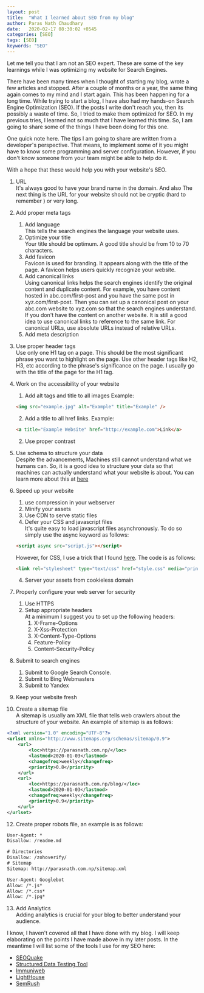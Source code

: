 ```yaml
---
layout: post
title:  "What I learned about SEO from my blog"
author: Paras Nath Chaudhary
date:   2020-02-17 08:30:02 +0545
categories: [SEO]
tags: [SEO]
keywords: "SEO"
---
```

Let me tell you that I am not an SEO expert. These are some of the key learnings 
while I was optimizing my website for Search Engines.
<!--more-->
There have been many times when I thought of starting my blog, wrote a few 
articles and stopped. After a couple of months or a year, the same thing again 
comes to my mind and I start again. This has been happening for a long time. 
While trying to start a blog, I have also had my hands-on Search Engine 
Optimization (SEO). If the posts I write don't reach you, then its possibly a 
waste of time. So, I tried to make them optimized for SEO. In my previous tries, 
I learned not so much that I have learned this time. So, I am going to share 
some of the things I have been doing for this one. 

One quick note here. The tips I am going to share are written from a developer's perspective. That means, to implement some of it you might have to know some 
programming and server configuration. However, if you don't know someone from 
your team might be able to help do it. 

With a hope that these would help you with your website's SEO.

1. URL  
It's always good to have your brand name in the domain. And also 
The next thing is the URL for your website should not be cryptic (hard to 
remember ) or very long. 
3. Add proper meta tags
    1. Add language   
    This tells the search engines the language your website uses.
    2. Optimize your title  
    Your title should be optimum. A good title should be from 10 to 70 
    characters.
    2. Add favicon  
    Favicon is used for branding. It appears along with the title of the page. 
    A favicon helps users quickly recognize your website.
    3. Add canonical links  
    Using canonical links helps the search engines identify the original content 
    and duplicate content. For example, you have content hosted in 
    abc.com/first-post and you have the same post in xyz.com/first-post. Then 
    you can set up a canonical post on your abc.com website to xyz.com so that 
    the search engines understand. If you don't have the content on another 
    website. It is still a good idea to use canonical links to reference to the 
    same link. For canonical URLs, use absolute URLs instead of relative URLs.
    3. Add meta description
4. Use proper header tags  
Use only one H1 tag on a page. This should be the most significant phrase you 
want to highlight on the page. Use other header tags like H2, H3, etc according 
to the phrase's significance on the page. I usually go with the title of the 
page for the H1 tag.
5. Work on the accessibility of your website  
    1. Add alt tags and title to all images
    Example:
    ```html
    <img src="example.jpg" alt="Example" title="Example" />
    ```
    2. Add a title to all href links.
    Example:
    ```html
    <a title="Example Website" href="http://example.com">Link</a>
    ```
    2. Use proper contrast  

6. Use schema to structure your data  
    Despite the advancements, Machines still cannot understand what we humans 
    can. So, it is a good idea to structure your data so that machines can 
    actually understand what your website is about. You can learn more about 
    this at [here](https://schema.org/)
7. Speed up your website
    1. use compression in your webserver
    2. Minify your assets
    3. Use CDN to serve static files
    4. Defer your CSS and javascript files  
    It's quite easy to load javascript files asynchronously. To do so simply 
    use the async keyword as follows:
    ```html
    <script async src="script.js"></script>
    ```
    However, for CSS, I use a trick that I found 
    [here](https://www.filamentgroup.com/lab/load-css-simpler/). The code is as 
    follows:
    ```html
    <link rel="stylesheet" type="text/css" href="style.css" media="print" onload="this.media='all'" />
    ```
    4. Server your assets from cookieless domain
8. Properly configure your web server for security
    1. Use HTTPS
    2. Setup appropriate headers  
    At a minimum I suggest you to set up the following headers:
        1. X-Frame-Options
        2. X-Xss-Protection
        3. X-Content-Type-Options
        4. Feature-Policy
        5. Content-Security-Policy
9. Submit to search engines
    1. Submit to Google Search Console.
    2. Submit to Bing Webmasters
    3. Submit to Yandex    
10. Keep your website fresh
11. Create a sitemap file   
A sitemap is usually am XML file that tells web crawlers about the structure of 
your website. An example of sitemap is as follows:
```xml
<?xml version="1.0" encoding="UTF-8"?>
<urlset xmlns="http://www.sitemaps.org/schemas/sitemap/0.9">
	<url>
		<loc>https://parasnath.com.np/</loc>
		<lastmod>2020-01-03</lastmod>
		<changefreq>weekly</changefreq>
		<priority>0.8</priority>
	</url>
	<url>
		<loc>https://parasnath.com.np/blog/</loc>
		<lastmod>2020-01-03</lastmod>
		<changefreq>weekly</changefreq>
		<priority>0.9</priority>
	</url>	
</urlset>
```
12. Create proper robots file, an example is as follows:
```txt
User-Agent: *
Disallow: /readme.md

# Directories
Disallow: /zohoverify/
# Sitemap
Sitemap: http://parasnath.com.np/sitemap.xml

User-Agent: Googlebot
Allow: /*.js*
Allow: /*.css*
Allow: /*.jpg*
```
13. Add Analytics  
Adding analytics is crucial for your blog to better understand your audience.

I know, I haven't covered all that I have done with my blog. I will keep 
elaborating on the points I have made above in my later posts. In the meantime 
I will list some of the tools I use for my SEO here:
* [SEOQuake](https://www.seoquake.com/index.html)
* [Structured Data Testing Tool](https://search.google.com/structured-data/testing-tool)
* [Immuniweb](https://www.immuniweb.com/websec/)
* [LightHouse](https://developers.google.com/web/tools/lighthouse/)
* [SemRush](https://www.semrush.com/)